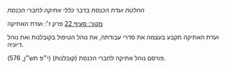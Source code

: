 *החלטת ועדת הכנסת בדבר כללי אתיקה לחברי הכנסת*

[מקור: סעיף 22](https://he.wikisource.org/wiki/%D7%9B%D7%9C%D7%9C%D7%99_%D7%90%D7%AA%D7%99%D7%A7%D7%94_%D7%9C%D7%97%D7%91%D7%A8%D7%99_%D7%94%D7%9B%D7%A0%D7%A1%D7%AA#%D7%A4%D7%A8%D7%A7_%D7%96#סעיף_22)
פרק ז׳: ועדת האתיקה

ועדת האתיקה תקבע בעצמה את סדרי עבודתה, את נוהל הטיפול בקובלנות ואת נוהל דיוניה.

פורסם נוהל אתיקה לחברי הכנסת (קובלנות) (י״פ תש״ן, 576).